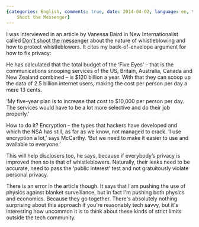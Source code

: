 ```yaml
---
{categories: English, comments: true, date: 2014-04-02, language: en, title: Don't
    Shoot the Messenger}
---
```


I was interviewed in an article by Vanessa Baird in New Internationalist 
called [Don't shoot the messenger][1] about the nature of whistleblowing and
how to protect whistleblowers. It cites my back-of-envelope argument for how
to fix privacy:

He has calculated that the total budget of the ‘Five Eyes’ – that is the communications snooping services of the US, Britain, Australia, Canada and New Zealand combined – is $120 billion a year. With that they can scoop up the data of 2.5 billion internet users, making the cost per person per day a mere 13 cents.

‘My five-year plan is to increase that cost to $10,000 per person per day. The services would have to be a lot more selective and do their job properly.’

How to do it? Encryption – the types that hackers have developed and which the NSA has still, as far as we know, not managed to crack. ‘I use encryption a lot,’ says McCarthy. ‘But we need to make it easier to use and available to everyone.’

This will help disclosers too, he says, because if everybody’s privacy is improved then so is that of whistleblowers. Naturally, their leaks need to be accurate, need to pass the ‘public interest’ test and not gratuitously violate personal privacy.

There is an error in the article though. It says that I am pushing the use of
physics against blanket surveillance, but in fact I'm pushing both physics
and economics. Because they go together. There's absolutely nothing surprising
about this approach if you're reasonably tech savvy, but it's interesting how
uncommon it is to think about these kinds of strict limits outside the tech
community.

[1]: http://newint.org/features/2014/04/01/keynote-whistleblowers/
